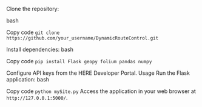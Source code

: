 
Clone the repository:

bash

Copy code
``git clone https://github.com/your_username/DynamicRouteControl.git``

Install dependencies:
bash

Copy code
``pip install Flask geopy folium pandas numpy``

Configure API keys from the HERE Developer Portal.
Usage
Run the Flask application:
bash

Copy code
``python mySite.py``
Access the application in your web browser at ``http://127.0.0.1:5000/``.
